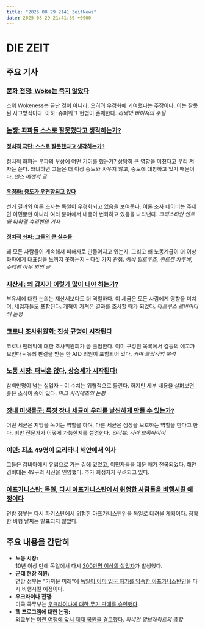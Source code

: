 ```yaml
---
title: "2025 08 29 2141 ZeitNews"
date: 2025-08-29 21:41:39 +0900
---
```


# DIE ZEIT
## 주요 기사
### [문화 전쟁: Woke는 죽지 않았다](https://www.zeit.de/kultur/2025-08/kulturkampf-wokeness-rechtsruck-linke-grundrechte-demokratie)  
  소위 Wokeness는 끝난 것이 아니라, 오히려 우경화에 기여했다는 주장이다. 이는 잘못된 사고방식이다. 아하: 슈퍼워크 헌법이 존재한다. *라베아 바이저의 수필*

### [논쟁: 좌파들 스스로 잘못했다고 생각하는가?](https://www.zeit.de/serie/selber-schuld)  
#### [정치적 극단: 스스로 잘못했다고 생각하는가?](https://www.zeit.de/2025/37/politische-extreme-polarisierung-linke-afd-protest)  
  정치적 좌파는 우파의 부상에 어떤 기여를 했는가? 상당히 큰 영향을 미쳤다고 우리 저자는 쓴다. 왜냐하면 그들은 더 이상 중도와 싸우지 않고, 중도에 대항하고 있기 때문이다. *옌스 예센의 글*

#### [우경화: 중도가 우편향되고 있다](https://www.zeit.de/politik/deutschland/2025-08/rechtsruck-politische-mitte-mehrheit-demokratie-daten)  
  선거 결과와 여론 조사는 독일이 우경화되고 있음을 보여준다. 여론 조사 데이터는 주제인 이민뿐만 아니라 여러 분야에서 내용이 변화하고 있음을 나타낸다. *크리스티안 엔트와 미하엘 슈리벤의 기사*

#### [정치적 좌파: 그들의 큰 실수들](https://www.zeit.de/2025/37/politische-linke-polarisierung-politische-rechte-programm-sozialpolitik)  
  왜 모든 사람들이 계속해서 피해자로 만들어지고 있는지. 그리고 왜 노동계급이 더 이상 좌파에게 대표성을 느끼지 못하는지 – 다섯 가지 관점. *에바 일로우즈, 위르겐 카우베, 슈테펜 마우 외의 글*

### [재산세: 왜 갑자기 이렇게 많이 내야 하는가?](https://www.zeit.de/2025/37/grundsteuer-reform-einnahmen-steuerpolitik-kommune)  
  부유세에 대한 논의는 재산세보다도 더 격렬하다. 이 세금은 모든 사람에게 영향을 미치며, 세입자들도 포함된다. 개혁이 가져온 결과를 조사할 때가 되었다. *마르쿠스 로바이터의 논평*

### [코로나 조사위원회: 진상 규명이 시작된다](https://www.zeit.de/politik/deutschland/2025-08/enquete-kommission-corona-pandemie-aufarbeitung-abgeordnete)  
  코로나 팬데믹에 대한 조사위원회가 곧 출범한다. 이미 구성원 목록에서 갈등의 예고가 보인다 – 유죄 판결을 받은 한 AfD 의원이 포함되어 있다. *카야 클랍사의 분석*

### [노동 시장: 패닉은 없다, 상승세가 시작된다!](https://www.zeit.de/wirtschaft/2025-08/arbeitsmarkt-arbeitslosigkeit-statistik-bundesagentur-fuer-arbeit)  
  삼백만명이 넘는 실업자 – 이 수치는 위협적으로 들린다. 하지만 세부 내용을 살펴보면 좋은 소식이 숨어 있다. *마크 시리에츠의 논평*

### [장내 미생물군: 특정 장내 세균이 우리를 날씬하게 만들 수 있는가?](https://www.zeit.de/gesundheit/2025-08/darmmikrobiom-bakterien-uebergewicht-herzgesundheit-rima-chakaroun)  
  어떤 세균은 지방을 녹이는 역할을 하며, 다른 세균은 심장을 보호하는 역할을 한다고 한다. 비만 전문가가 어떻게 가능한지를 설명한다. *인터뷰: 사라 브록마이어*

### [이민: 최소 49명이 모리타니 해안에서 익사](https://www.zeit.de/gesellschaft/2025-08/migration-boot-tote-mauretanien)  
  그들은 감비아에서 유럽으로 가는 길에 있었고, 이민자들을 태운 배가 전복되었다. 해안 경비대는 49구의 시신을 인양했다. 추가 희생자가 우려되고 있다.

### [아프가니스탄: 독일, 다시 아프가니스탄에서 위험한 사람들을 비행시킬 예정이다](https://www.zeit.de/politik/ausland/2025-08/afghanistan-flug-deutschland-bundesregierung)  
  연방 정부는 다시 파키스탄에서 위험한 아프가니스탄인을 독일로 데려올 계획이다. 정확한 비행 날짜는 발표되지 않았다.  
## 주요 내용을 간단히
- **노동 시장:**  
  10년 이상 만에 독일에서 다시 [300만명 이상의 실업자](https://www.zeit.de/arbeit/2025-08/arbeitslosenzahl-liegt-nach-jahren-erstmals-wieder-ueber-drei-millionen)가 발생했다.  
- **군대 현장 직원:**  
  연방 정부는 "가까운 미래"에 [독일이 이미 입국 허가를 약속한 아프가니스탄인](https://www.zeit.de/politik/ausland/2025-08/afghanistan-flug-deutschland-bundesregierung)을 다시 비행시킬 예정이다.  
- **우크라이나 전쟁:**  
  미국 국무부는 [우크라이나에 대한 무기 판매를 승인했다](https://www.zeit.de/politik/ausland/2025-08/us-aussenministerium-milliardenschweren-waffenverkauf-ukraine-genehmigung).  
- **핵 프로그램에 대한 논쟁:**  
  외교부는 [이란 여행에 앞서 제재 복원을 경고했다](https://www.zeit.de/politik/ausland/2025-08/streit-atomprogramm-auswaertiges-amt-warnung-reisen-iran). *파비안 알브레히트의 종합*